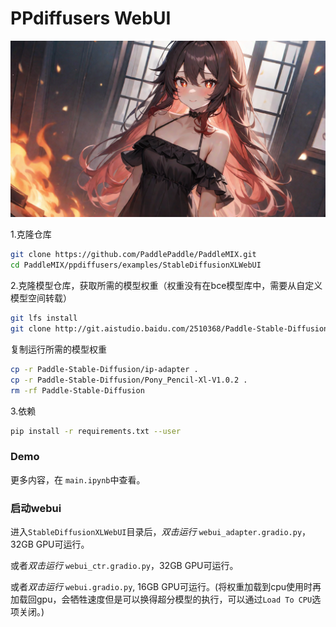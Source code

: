 # PPdiffusers WebUI

![ex](./static/image_hutao.png)

1.克隆仓库

```bash
git clone https://github.com/PaddlePaddle/PaddleMIX.git
cd PaddleMIX/ppdiffusers/examples/StableDiffusionXLWebUI
```

2.克隆模型仓库，获取所需的模型权重（权重没有在bce模型库中，需要从自定义模型空间转载）

```bash
git lfs install
git clone http://git.aistudio.baidu.com/2510368/Paddle-Stable-Diffusion.git
```

复制运行所需的模型权重

```bash
cp -r Paddle-Stable-Diffusion/ip-adapter .
cp -r Paddle-Stable-Diffusion/Pony_Pencil-Xl-V1.0.2 .
rm -rf Paddle-Stable-Diffusion
```

3.依赖

```bash
pip install -r requirements.txt --user
```

### Demo

更多内容，在 `main.ipynb`中查看。


### 启动webui

进入`StableDiffusionXLWebUI`目录后，*双击运行* `webui_adapter.gradio.py`，32GB GPU可运行。

或者*双击运行* `webui_ctr.gradio.py`，32GB GPU可运行。

或者*双击运行* `webui.gradio.py`, 16GB GPU可运行。(将权重加载到cpu使用时再加载回gpu，会牺牲速度但是可以换得超分模型的执行，可以通过`Load To CPU`选项关闭。)
